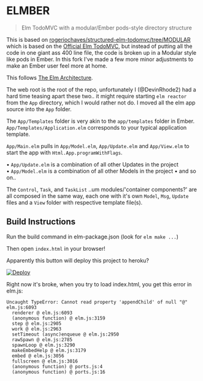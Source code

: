 # ELMBER

> Elm TodoMVC with a modular/Ember pods-style directory structure

This is based on [rogeriochaves/structured-elm-todomvc/tree/MODULAR](https://github.com/rogeriochaves/structured-elm-todomvc/tree/modular)
which is based on the [Official Elm TodoMVC](https://github.com/evancz/elm-todomvc),
but instead of putting all the code in one giant ass 400 line file, the code is broken up 
in a Modular style like pods in Ember. In this fork I've made a few more minor
adjustments to make an Ember user feel more at home.

This follows [The Elm Architecture](https://github.com/evancz/elm-architecture-tutorial).

The web root is the root of the repo, unfortunately I (@DevinRhode2) had a hard time 
teasing apart these two.. it might require starting `elm reactor` from the `App` directory,
which I would rather not do. I moved all the elm app source into the `App` folder.

The `App/Templates` folder is very akin to the `app/templates` folder in Ember.
`App/Templates/Application.elm` corresponds to your typical application template.

`App/Main.elm` pulls in `App/Model.elm`, `App/Update.elm` and `App/View.elm` to start 
the app with `Html.App.programWithFlags`.

• `App/Update.elm` is a combination of all other Updates in the project
• `App/Model.elm` is a combination of all other Models in the project
• and so on..

The `Control`, `Task`, and `TaskList` ..um modules/'container components?' are all 
composed in the same way, each one with it's own `Model`, `Msg`, `Update` files 
and a `View` folder with respective template file(s).

## Build Instructions

Run the build command in elm-package.json (look for `elm make ...`)

Then open `index.html` in your browser!

Apparently this button will deploy this project to heroku?

[![Deploy](https://www.herokucdn.com/deploy/button.png)](https://heroku.com/deploy)


Right now it's broke, when you try to load index.html, you get this error in elm.js:
```
Uncaught TypeError: Cannot read property 'appendChild' of null "@" elm.js:6093 
  renderer @ elm.js:6093
  (anonymous function) @ elm.js:3159
  step @ elm.js:2905
  work @ elm.js:2963
  setTimeout (async)enqueue @ elm.js:2950
  rawSpawn @ elm.js:2785
  spawnLoop @ elm.js:3290
  makeEmbedHelp @ elm.js:3179
  embed @ elm.js:3056
  fullscreen @ elm.js:3016
  (anonymous function) @ ports.js:4
  (anonymous function) @ ports.js:16
```